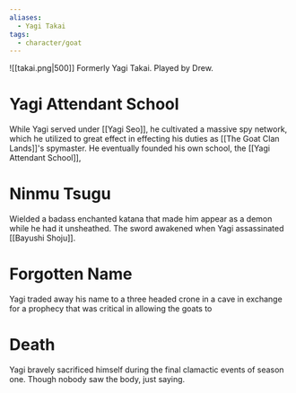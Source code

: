 ```yaml
---
aliases:
  - Yagi Takai
tags:
  - character/goat
---
```

![[takai.png|500]]
Formerly Yagi Takai. Played by Drew.

# Yagi Attendant School
While Yagi served under [[Yagi Seo]], he cultivated a massive spy network, which he utilized to great effect in effecting his duties as [[The Goat Clan Lands]]'s spymaster. He eventually founded his own school, the [[Yagi Attendant School]], 
# Ninmu Tsugu
Wielded a badass enchanted katana that made him appear as a demon while he had it unsheathed. The sword awakened when Yagi assassinated [[Bayushi Shoju]].
# Forgotten Name
Yagi traded away his name to a three headed crone in a cave in exchange for a prophecy that was critical in allowing the goats to 
# Death
Yagi bravely sacrificed himself during the final clamactic events of season one. Though nobody saw the body, just saying.

